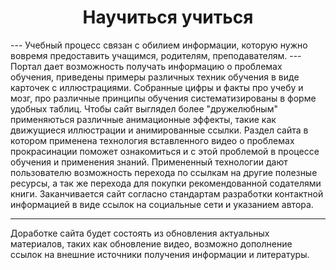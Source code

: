 <h1 align="center">Научиться учиться</h1>
---
Учебный процесс связан с обилием информации, которую нужно вовремя предоставить учащимся, родителям, преподавателям. 
---
Портал дает возможность  получать информацию о проблемах обучения, приведены примеры различных техник обучения в виде карточек с иллюстрациями. Собранные цифры и факты про учебу и мозг, про различные принципы обучения систематизированы в форме удобных таблиц.
Чтобы сайт выглядел более "дружелюбным" применяються различные анимационные эффекты, такие как движущиеся иллюстрации и анимированные ссылки. 
Раздел сайта в котором применена технология вставленного видео о проблемах прокрасинации поможет ознакомиться и с этой проблемой в процессе обучения и применения знаний.
Примененный технологии дают пользователю возможность перехода по ссылкам на другие полезные ресурсы, а так же перехода для покупки рекомендованной содателями книги.
Заканчивается сайт согласно стандартам разработки контактной информацией в виде ссылок на социальные сети и указанием автора.

---

Доработке сайта будет состоять из обновления актуальных материалов, таких как обновление видео, возможно дополнение ссылок на внешние источники получения информации и литературы.

